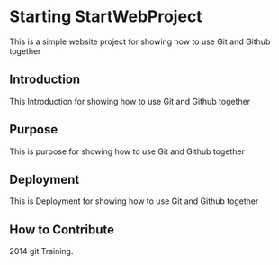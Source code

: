 # Starting StartWebProject
This is a simple website project  for showing
how to use Git and Github together

## Introduction

This Introduction   for showing
how to use Git and Github together


## Purpose

This is purpose   for showing
how to use Git and Github together


## Deployment


This is Deployment   for showing
how to use Git and Github together


## How to Contribute

2014 git.Training.